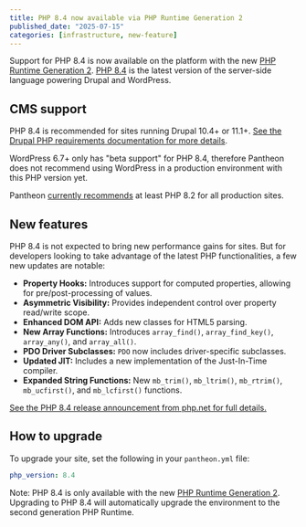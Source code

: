 ```yaml
---
title: PHP 8.4 now available via PHP Runtime Generation 2
published_date: "2025-07-15"
categories: [infrastructure, new-feature]
---
```


Support for PHP 8.4 is now available on the platform with the new [PHP Runtime Generation 2](/php-runtime-generation-2). [PHP 8.4](https://www.php.net/releases/8.4/en.php) is the latest version of the server-side language powering Drupal and WordPress.

## CMS support

PHP 8.4 is recommended for sites running Drupal 10.4+ or 11.1+. [See the Drupal PHP requirements documentation for more details](https://www.drupal.org/docs/getting-started/system-requirements/php-requirements). 

WordPress 6.7+ only has "beta support" for PHP 8.4, therefore Pantheon does not recommend using WordPress in a production environment with this PHP version yet.

Pantheon [currently recommends](/guides/php#supported-php-versions) at least PHP 8.2 for all production sites.

## New features

PHP 8.4 is not expected to bring new performance gains for sites. But for developers looking to take advantage of the latest PHP functionalities, a few new updates are notable:

* **Property Hooks:** Introduces support for computed properties, allowing for pre/post-processing of values.
* **Asymmetric Visibility:** Provides independent control over property read/write scope.
* **Enhanced DOM API:** Adds new classes for HTML5 parsing.
* **New Array Functions:** Introduces `array_find()`, `array_find_key()`, `array_any()`, and `array_all()`.
* **PDO Driver Subclasses:** `PDO` now includes driver-specific subclasses.
* **Updated JIT:** Includes a new implementation of the Just-In-Time compiler.
* **Expanded String Functions:** New `mb_trim()`, `mb_ltrim()`, `mb_rtrim()`, `mb_ucfirst()`, and `mb_lcfirst()` functions.

[See the PHP 8.4 release announcement from php.net for full details.](https://www.php.net/releases/8.4/en.php)

## How to upgrade

To upgrade your site, set the following in your `pantheon.yml` file:

   ```yaml:title=pantheon.yml
   php_version: 8.4 
   ```

Note: PHP 8.4 is only available with the new [PHP Runtime Generation 2](/php-runtime-generation-2). Upgrading to PHP 8.4 will automatically upgrade the environment to the second generation PHP Runtime.